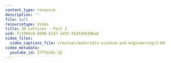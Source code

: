 ```yaml
---
content_type: resource
description: ''
file: null
resourcetype: Video
title: 3D Lattices - Part 2
uid: fc1904c0-8d48-b1d7-2e57-91d3d68186ad
video_files:
  video_captions_file: /courses/materials-science-and-engineering/3-60-symmetry-structure-and-tensor-properties-of-materials-fall-2005/video-lectures/3d-lattices-part-2/Z7ftUJAx-1E.vtt
video_metadata:
  youtube_id: Z7ftUJAx-1E
---
```

